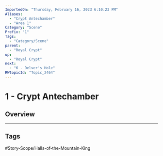 ```yaml
---
ImportedOn: "Thursday, February 16, 2023 6:10:23 PM"
Aliases:
  - "Crypt Antechamber"
  - "Area 1"
Category: "Scene"
Prefix: "1"
Tags:
  - "Category/Scene"
parent:
  - "Royal Crypt"
up:
  - "Royal Crypt"
next:
  - "6 - Delver's Hole"
RWtopicId: "Topic_2464"
---
```

# 1 - Crypt Antechamber
## Overview

---
## Tags
#Story-Scope/Halls-of-the-Mountain-King

